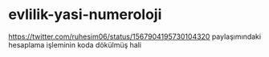 # evlilik-yasi-numeroloji
https://twitter.com/ruhesim06/status/1567904195730104320 paylaşımındaki hesaplama işleminin koda dökülmüş hali
